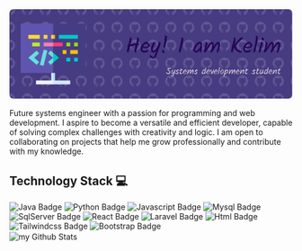 
<img src="bannerKelim2.png" width="800"/> 

Future systems engineer with a passion for programming and web development. I aspire to become a versatile and efficient developer, capable of solving complex challenges with creativity and logic. I am open to collaborating on projects that help me grow professionally and contribute with my knowledge.

## Technology Stack 💻
<div id="badges">
<img src="https://img.shields.io/badge/java-%23ED8B00.svg?style=for-the-badge&logo=openjdk&logoColor=white" alt="Java Badge"/>
 <img src="https://img.shields.io/badge/python-3670A0?style=for-the-badge&logo=python&logoColor=ffdd54" alt="Python Badge"/>
    <img src="https://img.shields.io/badge/javascript-%23323330.svg?style=for-the-badge&logo=javascript&logoColor=%23F7DF1E" alt="Javascript Badge"/>
 <img src="https://img.shields.io/badge/mysql-4479A1.svg?style=for-the-badge&logo=mysql&logoColor=white" alt="Mysql Badge"/>
  <img src="https://img.shields.io/badge/Microsoft%20SQL%20Server-CC2927?style=for-the-badge&logo=microsoft%20sql%20server&logoColor=white" alt="SqlServer Badge"/>
  <img src="https://img.shields.io/badge/react-%2320232a.svg?style=for-the-badge&logo=react&logoColor=%2361DAFB" alt="React Badge"/>
  <img src="https://img.shields.io/badge/laravel-%23FF2D20.svg?style=for-the-badge&logo=laravel&logoColor=whit" alt="Laravel Badge"/>
   <img src="https://img.shields.io/badge/html5-%23E34F26.svg?style=for-the-badge&logo=html5&logoColor=white" alt="Html Badge"/>
  <img src="https://img.shields.io/badge/tailwindcss-%2338B2AC.svg?style=for-the-badge&logo=tailwind-css&logoColor=white" alt="Tailwindcss Badge"/>
 
  <img src="https://img.shields.io/badge/bootstrap-%238511FA.svg?style=for-the-badge&logo=bootstrap&logoColor=white" alt="Bootstrap Badge"/>
    
</div>


<img align="center" src="https://github-readme-stats.vercel.app/api?username=kelitamau&include_all_commits=true&count_private=true&show_icons=true&line_height=20&title_color=2B5BBD&icon_color=1124BB&text_color=A1A1A1&bg_color=0,000000,130F40&v=2" alt="my Github Stats"/>






<!-- ## Skills 🎯
- 🔭 I’m currently working on ...
- 🌱 I’m currently learning ...
- 👯 I’m looking to collaborate on ...
- 🤔 I’m looking for help with ...
- 💬 Ask me about ...
- 📫 How to reach me: ...
- 😄 Pronouns: ...
- ⚡ Fun fact: ... -->

